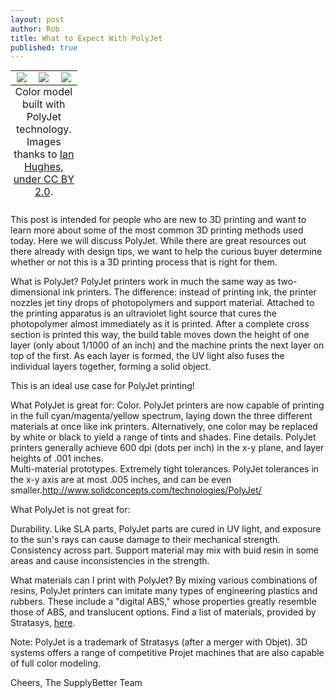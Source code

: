 ```yaml
--- 
layout: post
author: Rob
title: What to Expect With PolyJet
published: true
---
```

<table class="image" style="margin: auto;">
  <caption align="bottom">Color model built with PolyJet technology. Images thanks to <a href="https://www.flickr.com/photos/epredator/3661614279/in/set-72157620443237729/" target="_blank">Ian Hughes, under <a href="https://creativecommons.org/licenses/by/2.0/legalcode" target="_blank">CC BY 2.0</a>.</a></caption>
<tr>
<td align="center" width="30%">
<img src="https://s3.amazonaws.com/supplybetter_images/Blog+Images/polyjet_1.jpg">
</td>
<td align="center" width="30%">
<img src="https://s3.amazonaws.com/supplybetter_images/Blog+Images/polyjet_2.jpg">
</td>
<td align="center" width="30%">
<img src="https://s3.amazonaws.com/supplybetter_images/Blog+Images/polyjet_3.jpg">
</td>
</tr>
</table>

This post is intended for people who are new to 3D printing and want to learn more about some of the most common 3D printing methods used today. Here we will discuss PolyJet. While there are great resources out there already with design tips, we want to help the curious buyer determine whether or not this is a 3D printing process that is right for them.

What is PolyJet?
PolyJet printers work in much the same way as two-dimensional ink printers. The difference: instead of printing ink, the printer nozzles jet tiny drops of photopolymers and support material. Attached to the printing apparatus is an ultraviolet light source that cures the photopolymer almost immediately as it is printed. After a complete cross section is printed this way, the build table moves down the height of one layer (only about 1/1000 of an inch) and the machine prints the next layer on top of the first. As each layer is formed, the UV light also fuses the individual layers together, forming a solid object.


This is an ideal use case for PolyJet printing!

What PolyJet is great for:
Color. PolyJet printers are now capable of printing in the full cyan/magenta/yellow spectrum, laying down the three different materials at once like ink printers. Alternatively, one color may be replaced by white or black to yield a range of tints and shades. 
Fine details. PolyJet printers generally achieve 600 dpi (dots per inch) in the x-y plane, and layer heights of  .001 inches.  
Multi-material prototypes. 
Extremely tight tolerances. PolyJet tolerances in the x-y axis are at most .005 inches, and can be even smaller.<http://www.solidconcepts.com/technologies/PolyJet/>

 What PolyJet is not great for:
  
Durability. Like SLA parts, PolyJet parts are cured in UV light, and exposure to the sun's rays can cause damage to their mechanical strength.
Consistency across part. Support material may mix with buid resin in some areas and cause inconsistencies in the strength.
  
What materials can I print with PolyJet?
By mixing various combinations of resins, PolyJet printers can imitate many types of engineering plastics and rubbers. These include a "digital ABS," whose properties greatly resemble those of ABS, and translucent options. Find a list of materials, provided by Stratasys, <a href=”http://www.stratasys.com/materials/polyjet” target=”_blank”>here</a>.

Note: PolyJet is a trademark of Stratasys (after a merger with Objet). 3D systems offers a range of competitive Projet machines that are also capable of full color modeling.

Cheers,
The SupplyBetter Team

